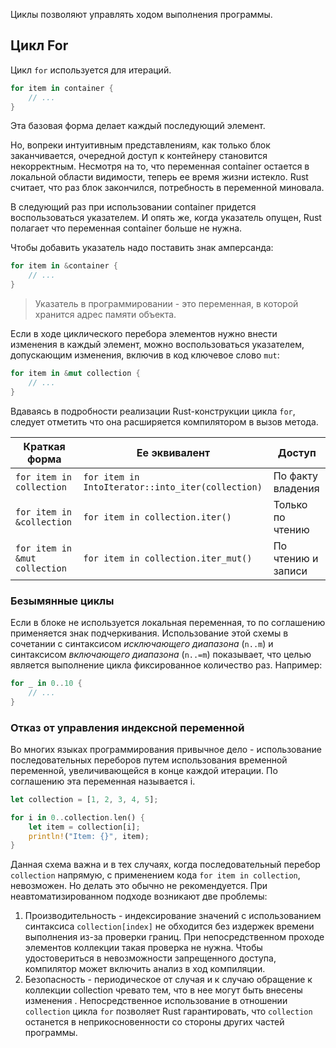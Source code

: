 Циклы позволяют управлять ходом выполнения программы.
## Цикл For
Цикл `for` используется для итераций.

```rust
for item in container {
	// ...
}
```

Эта базовая форма делает каждый последующий элемент.

Но, вопреки интуитивным представлениям, как только блок заканчивается, очередной доступ к контейнеру становится некорректным. Несмотря на то, что переменная container остается в локальной области видимости, теперь ее время жизни истекло. Rust считает, что раз блок закончился, потребность в переменной миновала.

В следующий раз при использовании container придется воспользоваться указателем. И опять же, когда указатель опущен, Rust полагает что переменная container больше не нужна.

Чтобы добавить указатель надо поставить знак амперсанда:

```rust
for item in &container {
	// ...
}
```

 > Указатель в программировании - это переменная, в которой хранится адрес памяти объекта.
 
 Если в ходе циклического перебора элементов нужно внести изменения в каждый элемент, можно воспользоваться указателем, допускающим изменения, включив в код ключевое слово `mut`:
 
```rust
for item in &mut collection {
	// ...
}
```

Вдаваясь в подробности реализации Rust-конструкции цикла `for`, следует отметить что она расширяется компилятором в вызов метода. 

| Краткая форма                 | Ее эквивалент                                     | Доступ             |
| ----------------------------- | ------------------------------------------------- | ------------------ |
| `for item in collection`      | `for item in IntoIterator::into_iter(collection)` | По факту владения  |
| `for item in &collection`     | `for item in collection.iter()`                   | Только по чтению   |
| `for item in &mut collection` | `for item in collection.iter_mut()`               | По чтению и записи |

### Безымянные циклы
Если в блоке не используется локальная переменная, то по соглашению применяется знак подчеркивания. Использование этой схемы в сочетании с синтаксисом *_исключающего диапазона_* (`n..m`) и синтаксисом *включающего диапазона* (`n..=m`) показывает, что целью является выполнение цикла фиксированное количество раз. Например:

```rust
for _ in 0..10 {
	// ...
}
```

### Отказ от управления индексной переменной
Во многих языках программирования привычное дело - использование последовательных переборов путем использования временной переменной, увеличивающейся в конце каждой итерации. По соглашению эта переменная называется i.

```rust
let collection = [1, 2, 3, 4, 5];

for i in 0..collection.len() {
	let item = collection[i];
	println!("Item: {}", item);
}
```

Данная схема важна и в тех случаях, когда последовательный перебор `collection` напрямую, с применением кода `for item in collection`, невозможен. Но делать это обычно не рекомендуется. При неавтоматизированном подходе возникают две проблемы:

1. Производительность - индексирование значений с использованием синтаксиса `collection[index]` не обходится без издержек времени выполнения из-за проверки границ. При непосредственном проходе элементов коллекции такая проверка не нужна. Чтобы удостовериться в невозможности запрещенного доступа, компилятор может включить анализ в ход компиляции.
2. Безопасность - периодическое от случая и к случаю обращение к коллекции collection чревато тем, что в нее могут быть внесены изменения . Непосредственное использование в отношении `collection` цикла `for` позволяет Rust гарантировать, что `collection` останется в неприкосновенности со стороны других частей программы.